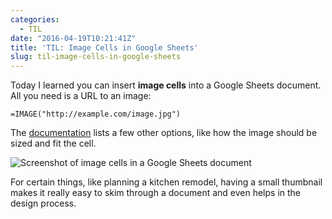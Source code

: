 ```yaml
---
categories:
  - TIL
date: "2016-04-19T10:21:41Z"
title: 'TIL: Image Cells in Google Sheets'
slug: til-image-cells-in-google-sheets
---
```


Today I learned you can insert __image cells__ into a Google Sheets document. All you need is a URL to an image:

```
=IMAGE("http://example.com/image.jpg")
```

The [documentation](https://support.google.com/docs/answer/3093333/?hl=en&authuser=0) lists a few other options, like how the image should be sized and fit the cell.

![Screenshot of image cells in a Google Sheets document](https://icdn.remarkedusercontent.com/s/sh:0.5/rs:fit:1200/aHR0cHM6Ly9jZG4ucmVtYXJrZWR1c2VyY29udGVudC5jb20vZmlsZS9yZW1hcmtlZC1wcm9kLzEvbWFya3MvMDdzb2lWSnovU2NyZWVuJTIwU2hvdCUyMDIwMTYtMDQtMTklMjBhdCUyMDEwLjIxLjA4JTIwQU0ucG5n.png)

For certain things, like planning a kitchen remodel, having a small thumbnail makes it really easy to skim through a document and even helps in the design process.
